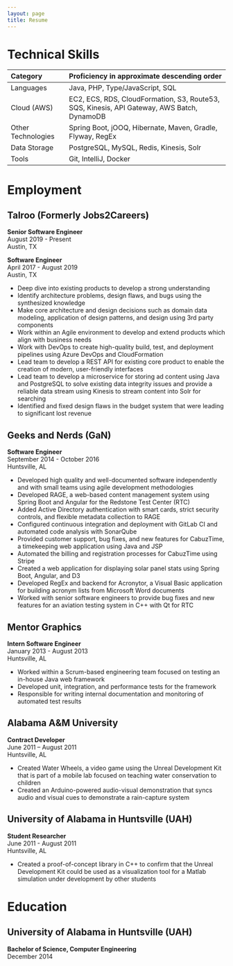 ```yaml
---
layout: page
title: Resume
---
```


# Technical Skills

| Category           | Proficiency in approximate descending order                                                |
| :----------------- | :----------------------------------------------------------------------------------------- |
| Languages          | Java, PHP, Type/JavaScript, SQL                                                            |
| Cloud (AWS)        | EC2, ECS, RDS, CloudFormation, S3, Route53, SQS, Kinesis, API Gateway, AWS Batch, DynamoDB | 
| Other Technologies | Spring Boot, jOOQ, Hibernate, Maven, Gradle, Flyway, RegEx                                 |
| Data Storage       | PostgreSQL, MySQL, Redis, Kinesis, Solr                                                    |
| Tools              | Git, IntelliJ, Docker                                                                      |

# Employment

## Talroo (Formerly Jobs2Careers)

**Senior Software Engineer**<br/>
August 2019 - Present<br/>
Austin, TX

**Software Engineer**<br/>
April 2017 - August 2019<br/>
Austin, TX

* Deep dive into existing products to develop a strong understanding
* Identify architecture problems, design flaws, and bugs using the synthesized knowledge
* Make core architecture and design decisions such as domain data modeling, application of design patterns, and design using 3rd party components
* Work within an Agile environment to develop and extend products which align with business needs
* Work with DevOps to create high-quality build, test, and deployment pipelines using Azure DevOps and CloudFormation
* Lead team to develop a REST API for existing core product to enable the creation of modern, user-friendly interfaces
* Lead team to develop a microservice for storing ad content using Java and PostgreSQL to solve existing data integrity issues and provide a reliable data stream using Kinesis to stream content into Solr for searching
* Identified and fixed design flaws in the budget system that were leading to significant lost revenue

## Geeks and Nerds (GaN)

**Software Engineer**<br/>
September 2014 - October 2016<br/>
Huntsville, AL

* Developed high quality and well-documented software independently and with small teams using agile development methodologies
* Developed RAGE, a web-based content management system using Spring Boot and Angular for the Redstone Test Center (RTC)
* Added Active Directory authentication with smart cards, strict security controls, and flexible metadata collection to RAGE
* Configured continuous integration and deployment with GitLab CI and automated code analysis with SonarQube
* Provided customer support, bug fixes, and new features for CabuzTime, a timekeeping web application using Java and JSP
* Automated the billing and registration processes for CabuzTime using Stripe
* Created a web application for displaying solar panel stats using Spring Boot, Angular, and D3
* Developed RegEx and backend for Acronytor, a Visual Basic application for building acronym lists from Microsoft Word documents
* Worked with senior software engineers to provide bug fixes and new features for an aviation testing system in C++ with Qt for RTC

## Mentor Graphics

**Intern Software Engineer**<br/>
January 2013 - August 2013<br/>
Huntsville, AL

* Worked within a Scrum-based engineering team focused on testing an in-house Java web framework
* Developed unit, integration, and performance tests for the framework
* Responsible for writing internal documentation and monitoring of automated test results

## Alabama A&M University

**Contract Developer**<br/>
June 2011 – August 2011<br/>
Huntsville, AL

* Created Water Wheels, a video game using the Unreal Development Kit that is part of a mobile lab focused on teaching water conservation to children
* Created an Arduino-powered audio-visual demonstration that syncs audio and visual cues to demonstrate a rain-capture system

## University of Alabama in Huntsville (UAH)

**Student Researcher**<br/>
June 2011 - August 2011<br/>
Huntsville, AL

* Created a proof-of-concept library in C++ to confirm that the Unreal Development Kit could be used as a visualization tool for a Matlab simulation under development by other students

# Education

## University of Alabama in Huntsville (UAH)

**Bachelor of Science, Computer Engineering**<br/>
December 2014
